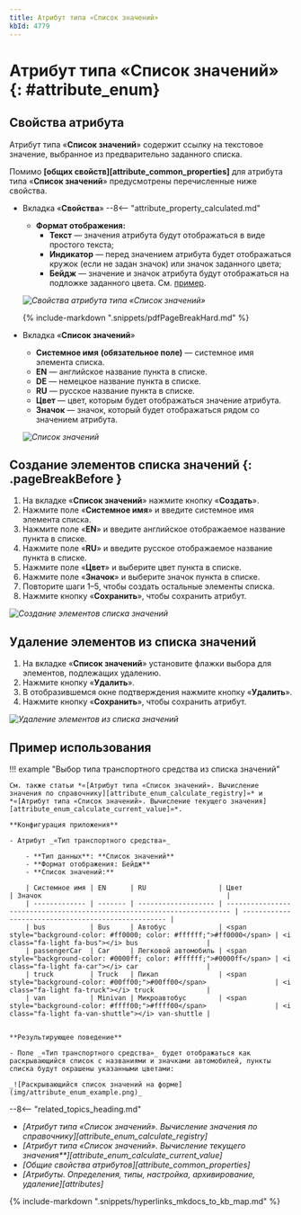 ```yaml
---
title: Атрибут типа «Список значений»
kbId: 4779
---
```


# Атрибут типа «Список значений» {: #attribute_enum}

## Свойства атрибута

Атрибут типа «**Список значений**» содержит ссылку на текстовое значение, выбранное из предварительно заданного списка.

Помимо **[общих свойств][attribute_common_properties]** для атрибута типа «**Список значений**» предусмотрены перечисленные ниже свойства.

- Вкладка «**Свойства**»
    --8<-- "attribute_property_calculated.md"
    - **Формат отображения:**
        - **Текст** — значения атрибута будут отображаться в виде простого текста;
        - **Индикатор** — перед значением атрибута будет отображаться кружок (если не задан значок) или значок заданного цвета;
        - **Бейдж** — значение и значок атрибута будут отображаться на подложке заданного цвета. См. [пример](#пример-использования).

    _![Свойства атрибута типа «Список значений»](attribute_enum_properties.png)_

    {% include-markdown ".snippets/pdfPageBreakHard.md" %}

- Вкладка «**Список значений**»
    - **Системное имя** **(обязательное поле)** — системное имя элемента списка.
    - **EN** — английское название пункта в списке.
    - **DE** — немецкое название пункта в списке.
    - **RU** — русское название пункта в списке.
    - **Цвет** — цвет, которым будет отображаться значение атрибута.
    - **Значок** — значок, который будет отображаться рядом со значением атрибута.

    _![Список значений](attribute_enum_properties_value_list_tab.png)_

## Создание элементов списка значений {: .pageBreakBefore }

1. На вкладке «**Список значений**» нажмите кнопку «**Создать**».
2. Нажмите поле «**Системное имя**» и введите системное имя элемента списка.
3. Нажмите поле «**EN**» и введите английское отображаемое название пункта в списке.
4. Нажмите поле «**RU**» и введите русское отображаемое название пункта в списке.
5. Нажмите поле «**Цвет**» и выберите цвет пункта в списке.
6. Нажмите поле «**Значок**» и выберите значок пункта в списке.
7. Повторите шаги 1–5, чтобы создать остальные элементы списка.
8. Нажмите кнопку «**Сохранить**», чтобы сохранить атрибут.

_![Создание элементов списка значений](attribute_enum_create_value_list.png)_

## Удаление элементов из списка значений

1. На вкладке «**Список значений**» установите флажки выбора для элементов, подлежащих удалению.
2. Нажмите кнопку «**Удалить**».
3. В отобразившемся окне подтверждения нажмите кнопку «**Удалить**».
4. Нажмите кнопку «**Сохранить**», чтобы сохранить атрибут.

_![Удаление элементов из списка значений](attribute_enum_delete_values.png)_

## Пример использования

!!! example "Выбор типа транспортного средства из списка значений"

    См. также статьи *«[Атрибут типа «Список значений». Вычисление значения по справочнику][attribute_enum_calculate_registry]»* и *«[Атрибут типа «Список значений». Вычисление текущего значения][attribute_enum_calculate_current_value]»*.

    **Конфигурация приложения**

    - Атрибут _«Тип транспортного средства»_

        - **Тип данных**: **Список значений**
        - **Формат отображения: Бейдж**
        - **Список значений:**

        | Системное имя | EN      | RU                  | Цвет                                                                    | Значок                                              |
        | ------------- | ------- | ------------------- | ----------------------------------------------------------------------- | --------------------------------------------------- |
        | bus           | Bus     | Автобус             | <span style="background-color: #ff0000; color: #ffffff;">#ff0000</span> | <i class="fa-light fa-bus">‌</i> bus                 |
        | passengerCar  | Car     | Легковой автомобиль | <span style="background-color: #0000ff; color: #ffffff;">#0000ff</span> | <i class="fa-light fa-car">‌</i> car                 |
        | truck         | Truck   | Пикап               | <span style="background-color: #00ff00;">#00ff00</span>                 | <i class="fa-light fa-truck">‌</i> truck             |
        | van           | Minivan | Микроавтобус        | <span style="background-color: #ffff00;">#ffff00</span>                 | <i class="fa-light fa-van-shuttle">‌</i> van-shuttle |


    **Результирующее поведение**

    - Поле _«Тип транспортного средства»_ будет отображаться как раскрывающийся список с названиями и значками автомобилей, пункты списка будут окрашены указанными цветами:

    _![Раскрывающийся список значений на форме](img/attribute_enum_example.png)_

<div class="relatedTopics" markdown="block">

--8<-- "related_topics_heading.md"

- _[Атрибут типа «Список значений». Вычисление значения по справочнику][attribute_enum_calculate_registry]_
- _[Атрибут типа «Список значений». Вычисление текущего значения**][attribute_enum_calculate_current_value]_
- _[Общие свойства атрибутов][attribute_common_properties]_
- _[Атрибуты. Определения, типы, настройка, архивирование, удаление][attributes]_

</div>
{% include-markdown ".snippets/hyperlinks_mkdocs_to_kb_map.md" %}
